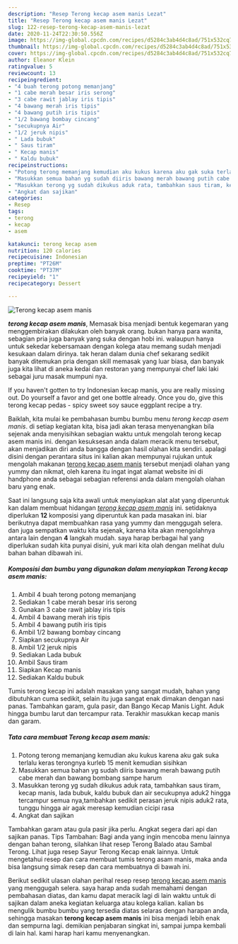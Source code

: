 ```yaml
---
description: "Resep Terong kecap asem manis Lezat"
title: "Resep Terong kecap asem manis Lezat"
slug: 122-resep-terong-kecap-asem-manis-lezat
date: 2020-11-24T22:30:50.556Z
image: https://img-global.cpcdn.com/recipes/d5284c3ab4d4c8ad/751x532cq70/terong-kecap-asem-manis-foto-resep-utama.jpg
thumbnail: https://img-global.cpcdn.com/recipes/d5284c3ab4d4c8ad/751x532cq70/terong-kecap-asem-manis-foto-resep-utama.jpg
cover: https://img-global.cpcdn.com/recipes/d5284c3ab4d4c8ad/751x532cq70/terong-kecap-asem-manis-foto-resep-utama.jpg
author: Eleanor Klein
ratingvalue: 5
reviewcount: 13
recipeingredient:
- "4 buah terong potong memanjang"
- "1 cabe merah besar iris serong"
- "3 cabe rawit jablay iris tipis"
- "4 bawang merah iris tipis"
- "4 bawang putih iris tipis"
- "1/2 bawang bombay cincang"
- "secukupnya Air"
- "1/2 jeruk nipis"
- " Lada bubuk"
- " Saus tiram"
- " Kecap manis"
- " Kaldu bubuk"
recipeinstructions:
- "Potong terong memanjang kemudian aku kukus karena aku gak suka terlalu keras terongnya kurleb 15 menit kemudian sisihkan"
- "Masukkan semua bahan yg sudah diiris bawang merah bawang putih cabe merah dan bawang bombang sampe harum"
- "Masukkan terong yg sudah dikukus aduk rata, tambahkan saus tiram, kecap manis, lada bubuk, kaldu bubuk dan air secukupnya aduk2 hingga tercampur semua nya,tambahkan sedikit perasan jeruk nipis aduk2 rata, tunggu hingga air agak meresap kemudian cicipi rasa"
- "Angkat dan sajikan"
categories:
- Resep
tags:
- terong
- kecap
- asem

katakunci: terong kecap asem 
nutrition: 120 calories
recipecuisine: Indonesian
preptime: "PT26M"
cooktime: "PT37M"
recipeyield: "1"
recipecategory: Dessert

---
```



![Terong kecap asem manis](https://img-global.cpcdn.com/recipes/d5284c3ab4d4c8ad/751x532cq70/terong-kecap-asem-manis-foto-resep-utama.jpg)

<b><i>terong kecap asem manis</i></b>, Memasak bisa menjadi bentuk kegemaran yang menggembirakan dilakukan oleh banyak orang. bukan hanya para wanita, sebagian pria juga banyak yang suka dengan hobi ini. walaupun hanya untuk sekedar kebersamaan dengan kolega atau memang sudah menjadi kesukaan dalam dirinya. tak heran dalam dunia chef sekarang sedikit banyak ditemukan pria dengan skill memasak yang luar biasa, dan banyak juga kita lihat di aneka kedai dan restoran yang mempunyai chef laki laki sebagai juru masak mumpuni nya.

If you haven&#39;t gotten to try Indonesian kecap manis, you are really missing out. Do yourself a favor and get one bottle already. Once you do, give this terong kecap pedas - spicy sweet soy sauce eggplant recipe a try.

Baiklah, kita mulai ke pembahasan bumbu bumbu menu <i>terong kecap asem manis</i>. di setiap kegiatan kita, bisa jadi akan terasa menyenangkan bila sejenak anda menyisihkan sebagian waktu untuk mengolah terong kecap asem manis ini. dengan kesuksesan anda dalam meracik menu tersebut, akan menjadikan diri anda bangga dengan hasil olahan kita sendiri. apalagi disini dengan perantara situs ini kalian akan mempunyai rujukan untuk mengolah makanan <u>terong kecap asem manis</u> tersebut menjadi olahan yang yummy dan nikmat, oleh karena itu ingat ingat alamat website ini di handphone anda sebagai sebagian referensi anda dalam mengolah olahan baru yang enak.


Saat ini langsung saja kita awali untuk menyiapkan alat alat yang diperuntuk kan dalam membuat hidangan <u><i>terong kecap asem manis</i></u> ini. setidaknya diperlukan <b>12</b> komposisi yang diperuntuk kan pada masakan ini. biar berikutnya dapat membuahkan rasa yang yummy dan menggugah selera. dan juga sempatkan waktu kita sejenak, karena kita akan mengolahnya antara lain dengan <b>4</b> langkah mudah. saya harap berbagai hal yang diperlukan sudah kita punyai disini, yuk mari kita olah dengan melihat dulu bahan bahan dibawah ini.

<!--inarticleads1-->

##### Komposisi dan bumbu yang digunakan dalam menyiapkan Terong kecap asem manis:

1. Ambil 4 buah terong potong memanjang
1. Sediakan 1 cabe merah besar iris serong
1. Gunakan 3 cabe rawit jablay iris tipis
1. Ambil 4 bawang merah iris tipis
1. Ambil 4 bawang putih iris tipis
1. Ambil 1/2 bawang bombay cincang
1. Siapkan secukupnya Air
1. Ambil 1/2 jeruk nipis
1. Sediakan  Lada bubuk
1. Ambil  Saus tiram
1. Siapkan  Kecap manis
1. Sediakan  Kaldu bubuk


Tumis terong kecap ini adalah masakan yang sangat mudah, bahan yang dibutuhkan cuma sedikit, selain itu juga sangat enak dimakan dengan nasi panas. Tambahkan garam, gula pasir, dan Bango Kecap Manis Light. Aduk hingga bumbu larut dan tercampur rata. Terakhir masukkan kecap manis dan garam. 

<!--inarticleads2-->

##### Tata cara membuat Terong kecap asem manis:

1. Potong terong memanjang kemudian aku kukus karena aku gak suka terlalu keras terongnya kurleb 15 menit kemudian sisihkan
1. Masukkan semua bahan yg sudah diiris bawang merah bawang putih cabe merah dan bawang bombang sampe harum
1. Masukkan terong yg sudah dikukus aduk rata, tambahkan saus tiram, kecap manis, lada bubuk, kaldu bubuk dan air secukupnya aduk2 hingga tercampur semua nya,tambahkan sedikit perasan jeruk nipis aduk2 rata, tunggu hingga air agak meresap kemudian cicipi rasa
1. Angkat dan sajikan


Tambahkan garam atau gula pasir jika perlu. Angkat segera dari api dan sajikan panas. Tips Tambahan: Bagi anda yang ingin mencoba menu lainnya dengan bahan terong, silahkan lihat resep Terong Balado atau Sambal Terong. Lihat juga resep Sayur Terong Kecap enak lainnya. Untuk mengetahui resep dan cara membuat tumis terong asam manis, maka anda bisa langsung simak resep dan cara membuatnya di bawah ini. 

Berikut sedikit ulasan olahan perihal resep resep <u>terong kecap asem manis</u> yang menggugah selera. saya harap anda sudah memahami dengan pembahasan diatas, dan kamu dapat meracik lagi di lain waktu untuk di sajikan dalam aneka kegiatan keluarga atau kolega kalian. kalian bs mengulik bumbu bumbu yang tersedia diatas selaras dengan harapan anda, sehingga masakan <b>terong kecap asem manis</b> ini bisa menjadi lebih enak dan sempurna lagi. demikian penjabaran singkat ini, sampai jumpa kembali di lain hal. kami harap hari kamu menyenangkan.
